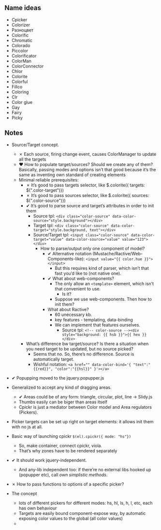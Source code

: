## Name ideas
* Cpicker
* Colorizer
* Разноцвет
* Colorific
* Chromatic
* Colorado
* Piccolor
* Colorificator
* ColorMan
* ColorConnector
* Chlor
* Colorite
* Colorful
* Fillco
* Coloring
* Clr
* Color glue
* Gay
* Fairy
* Picky

## Notes
* Source/Target concept.
	* ✗ Each source, firing change event, causes ColorManager to update all the targets
	* ♥ How to populate target/sources? Should we create any of them? Basically, passing modes and options isn’t that good because it’s the same as inventing own standard of creating elements
	* Minimal reliable prerequisites:
		* ✗ It’s good to pass targets selector, like $.colorite({ targets: $(".color-target")})
		* ✗ It’s good to pass sources selector, like $.colorite({ sources: $(".color-source")})
		* ✔ It’s good to parse source and target’s attributes in order to init them
			* Source tpl: `<div class="color-source" data-color-source="style.background"></div>`
			* Target tpl: `<div class="color-source" data-color-target="style.background, text"></div>`
			* Source/Target tpl: `<input class="color-source" data-color-target="value" data-color-source="value" value="123"></div>`
				* How to parse/output only one component of model?
					* ✔ Alternative notation (Mustache/Ractive/Web-Components-like): `<input value="{{ color.hue }}"></input>`
						* But this requires kind of parser, which isn’t that fast you’d like to (not native one).
					* ✔ What about web-components?
						* The only allow an `<template>` element, which isn’t that convenient to use.
							* Is it?
						* Suppose we use web-components. Then how to init them?
					* What about Ractive?
						* 60 unecessary kb.
						* key features - templating, data-binding
						* We can implement that features ourselves.
							* Source tpl: `<!-- color-source --><div style="background: {{ hsb }}">{{ hex }}</div>`
		* What’s difference bw target/source? Is there a situation when you need target to be updated, but no source picked?
			* Seems that no. So, there’s no difference. Source is automatically target.
			* Wishful notation: `<a href="" data-color-bind='{ "text":"{{red}}", "color":"{{hsl}}" }'></a>`

* ✔ Popupping moved to the jquery.popupper.js

* Generalized to accept any kind of dragging areas.
	* ✔ Areas could be of any form: triangle, circular, plot, line → Slidy.js
	* Thumbs easily can be biger than areas itself
	* Cpickr is just a mediator between Color model and Area regulators (Pickers).

* Picker targets can be set up right on target elements: it allows init them with no js at all.

* Basic way of launching cpickr `$(el).cpickr({ mode: "hs"})`
	* So, make container, connect cpickr, viola.
	* That’s why zones have to be rendered separately

* ✔ It should work jquery-independent.
	* And any-lib independent too: if there’re no external libs hooked up (popupper etc), call _own simplistic methods_.

* ✗ How to pass functions to options of a specific picker?

* The concept
	* lots of different pickers for different modes: hs, hl, ls, h, l, etc, each has own behaviour
	* Targets are easily bound component-expose way, by automatic exposing color values to the global (all color values)
	*